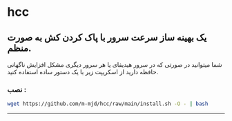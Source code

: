 # hcc
## یک بهینه ساز سرعت سرور با پاک کردن کش به صورت منظم.
شما میتوانید در صورتی که در سرور هیدیفای یا هر سرور دیگری مشکل افزایش ناگهانی حافظه دارید از اسکریپت زیر با یک دستور ساده استفاده کنید.
### نصب :

```sh
wget https://github.com/m-mjd/hcc/raw/main/install.sh -O - | bash
```

<hr>
<br>
